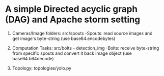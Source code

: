# A simple Directed acyclic graph (DAG) and Apache storm setting

  1. Cameras/Image folders: src/spouts
		-Spouts: read source images and get image's byte-string (use base64.encodebytes)
			
  2. Computation Tasks: src/bolts - detection_img
		 -Bolts: receive byte-string from specific spouts and convert it back image object (use base64.b64decode)
			
  3. Topology: topologies/yolo.py



